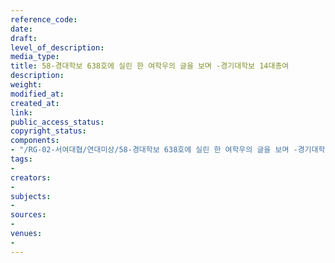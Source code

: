```yaml
---
reference_code: 
date: 
draft: 
level_of_description: 
media_type: 
title: 58-경대학보 638호에 실린 한 여학우의 글을 보며 -경기대학보 14대총여
description: 
weight: 
modified_at: 
created_at: 
link: 
public_access_status: 
copyright_status: 
components:
- "/RG-02-서여대협/연대미상/58-경대학보 638호에 실린 한 여학우의 글을 보며 -경기대학보 14대총여.pdf"
tags:
- 
creators:
- 
subjects:
- 
sources:
- 
venues:
- 
---
```

